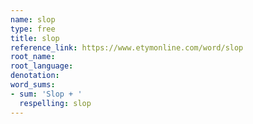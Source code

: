 ```yaml
---
name: slop
type: free
title: slop
reference_link: https://www.etymonline.com/word/slop
root_name: 
root_language: 
denotation: 
word_sums:
- sum: 'Slop + '
  respelling: slop
---
```

